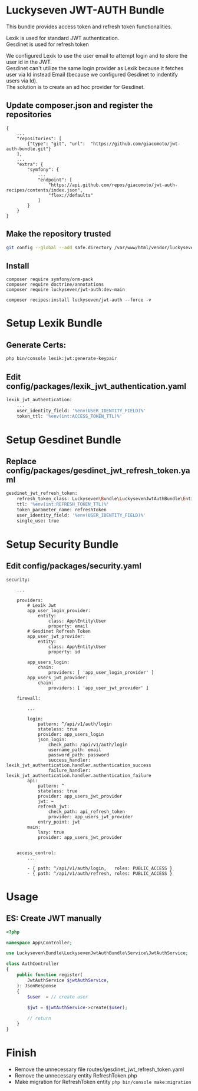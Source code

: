 # Luckyseven JWT-AUTH Bundle
This bundle provides access token and refresh token functionalities.

Lexik is used for standard JWT authentication.<br>
Gesdinet is used for refresh token

We configured Lexik to use the user email to attempt login and to store the user id in the JWT.<br>
Gesdinet can't utilize the same login provider as Lexik because it fetches user via Id instead Email (because we configured Gesdinet to indentify users via Id).<br>
The solution is to create an ad hoc provider for Gesdinet.

## Update composer.json and register the repositories
```
{
    ...
    "repositories": [
        {"type": "git", "url":  "https://github.com/giacomoto/jwt-auth-bundle.git"}
    ],
    ...
    "extra": {
        "symfony": {
            ...
            "endpoint": [
                "https://api.github.com/repos/giacomoto/jwt-auth-recipes/contents/index.json",
                "flex://defaults"
            ]
        }
    }
}
```

## Make the repository trusted
```bash
git config --global --add safe.directory /var/www/html/vendor/luckyseven/jwt-auth
```

## Install
```
composer require symfony/orm-pack
composer require doctrine/annotations
composer require luckyseven/jwt-auth:dev-main

composer recipes:install luckyseven/jwt-auth --force -v
```

# Setup Lexik Bundle

## Generate Certs:
```bash
php bin/console lexik:jwt:generate-keypair
```
## Edit config/packages/lexik_jwt_authentication.yaml
```bash
lexik_jwt_authentication:
    ...
    user_identity_field: '%env(USER_IDENTITY_FIELD)%'
    token_ttl: '%env(int:ACCESS_TOKEN_TTL)%'
```

# Setup Gesdinet Bundle

## Replace config/packages/gesdinet_jwt_refresh_token.yaml
```bash
gesdinet_jwt_refresh_token:
    refresh_token_class: Luckyseven\Bundle\LuckysevenJwtAuthBundle\Entity\RefreshToken
    ttl: '%env(int:REFRESH_TOKEN_TTL)%'
    token_parameter_name: refreshToken
    user_identity_field: '%env(USER_IDENTITY_FIELD)%'
    single_use: true
```

# Setup Security Bundle
## Edit config/packages/security.yaml
```
security:
    
    ...
    
    providers:
        # Lexik Jwt
        app_user_login_provider:
            entity:
                class: App\Entity\User
                property: email
        # Gesdinet Refresh Token
        app_user_jwt_provider:
            entity:
                class: App\Entity\User
                property: id
        
        app_users_login:
            chain:
                providers: [ 'app_user_login_provider' ]
        app_users_jwt_provider:
            chain:
                providers: [ 'app_user_jwt_provider' ]

    firewall:
        
        ...
        
        login:
            pattern: ^/api/v1/auth/login
            stateless: true
            provider: app_users_login
            json_login:
                check_path: /api/v1/auth/login
                username_path: email
                password_path: password
                success_handler: lexik_jwt_authentication.handler.authentication_success
                failure_handler: lexik_jwt_authentication.handler.authentication_failure
        api:
            pattern: ^
            stateless: true
            provider: app_users_jwt_provider
            jwt: ~
            refresh_jwt:
                check_path: api_refresh_token
                provider: app_users_jwt_provider
            entry_point: jwt
        main:
            lazy: true
            provider: app_users_jwt_provider
            
            
    access_control:
        ...
        
        - { path: ^/api/v1/auth/login,   roles: PUBLIC_ACCESS }
        - { path: ^/api/v1/auth/refresh, roles: PUBLIC_ACCESS }
```

# Usage

## ES: Create JWT manually
```php
<?php

namespace App\Controller;

use Luckyseven\Bundle\LuckysevenJwtAuthBundle\Service\JwtAuthService;

class AuthController
{
    public function register(
        JwtAuthService $jwtAuthService,
    ): JsonResponse
    {
        $user  = // create user
        
        $jwt = $jwtAuthService->create($user);

        // return
    }
}
```

# Finish
- Remove the unnecessary file routes/gesdinet_jwt_refresh_token.yaml 
- Remove the unnecessary entity RefreshToken.php
- Make migration for RefreshToken entity  ```php bin/console make:migration```
